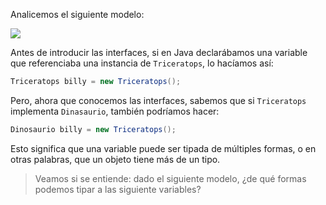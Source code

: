 Analicemos el siguiente modelo: 

![](http://www.plantuml.com/plantuml/png/bSuz3i8m30NWFQV8MCx0XCh00H2xSOsmbCJHSze1rBlp8uh4X3ezoNh-zBGqmOLOubwBEOrGY_SGusGwnC6G5Trc6-OGE95xF2heMzHSasGfpV-yVmxdqPdG4s15wSSzIJ9-shKPLhjEIR7hwKRBs6Kjb0NKhFfgb2qB3YgOgBk-uqK_0000)

Antes de introducir las interfaces, si en Java declarábamos una variable que referenciaba una instancia de `Triceratops`, lo hacíamos así: 

```java
Triceratops billy = new Triceratops();
```

Pero, ahora que conocemos las interfaces, sabemos que si `Triceratops` implementa `Dinasaurio`, también podríamos hacer:

```java
Dinosaurio billy = new Triceratops();
```

Esto significa que una variable puede ser tipada de múltiples formas, o en otras palabras, que un objeto tiene más de un tipo. 
> Veamos si se entiende: dado el siguiente modelo, ¿de qué formas podemos tipar a las siguiente variables?
> 


<!--
@startuml
interface Dinosaurio {
  void dormir();
}

class Tiranosaurio implements Dinosaurio {
  void dormir();
  void buscarCarronia();
}

class Velociraptor implements Dinosaurio {
  void dormir();
  void salirACazar();
}


class Triceratops implements Dinosaurio {
  void dormir();
  void comerHierva(hierva);
}
@enduml
-->
